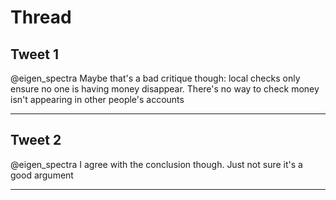 # Thread

## Tweet 1

@eigen_spectra Maybe that's a bad critique though: local checks only ensure no one is having money disappear. There's no way to check money isn't appearing in other people's accounts

---

## Tweet 2

@eigen_spectra I agree with the conclusion though. Just not sure it's a good argument

---

